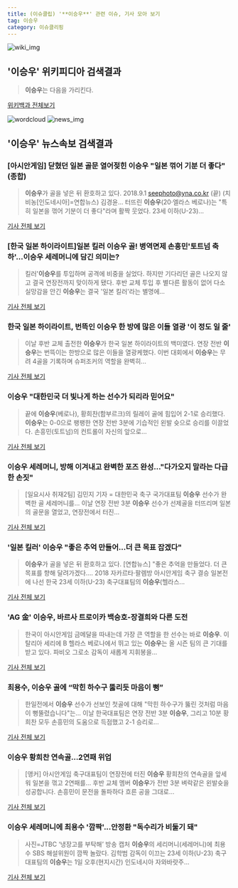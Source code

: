 ```yaml
---
title: (이슈클립) '**이승우**' 관련 이슈, 기사 모아 보기
tag: 이승우
category: 이슈클리핑
---
```

![wiki_img](https://user-images.githubusercontent.com/42597476/44503234-41136a80-a6d0-11e8-9071-6fc6418eafe4.png)
## **'**이승우**'** 위키피디아 검색결과
>**이승우**는 다음을 가리킨다.

<a href="https://ko.wikipedia.org/wiki/이승우" target="_blank">위키백과 전체보기</a>

![wordcloud](https://s3.ap-northeast-2.amazonaws.com/lyrics101-wordcloud/2018-09-02-1535835477.png)
![news_img](https://user-images.githubusercontent.com/42597476/44507050-1206f400-a6e4-11e8-8d98-7ffbfebb353f.png)
## **'**이승우**'** 뉴스속보 검색결과
### [아시안게임] 닫혔던 일본 골문 열어젖힌 **이승우** "일본 꺾어 기분 더 좋다"(종합)

>**이승우**가 골을 넣은 뒤 환호하고 있다. 2018.9.1 seephoto@yna.co.kr (끝) (치비농[인도네시아]=연합뉴스) 김경윤... 터뜨린 **이승우**(20·엘라스 베로나)는 "특히 일본을 꺾어 기분이 더 좋다"라며 활짝 웃었다. 23세 이하(U-23)...

<a href="http://app.yonhapnews.co.kr/YNA/Basic/SNS/r.aspx?c=AKR20180901063451007&did=1195m" target="_blank">기사 전체 보기</a>

### [한국 일본 하이라이트]일본 킬러 **이승우** 골! 병역면제 손흥민'토트넘 축하'…**이승우** 세레머니에 담긴 의미는?

>킬러'**이승우**를 투입하며 공격에 비중을 실었다. 하지만 기다리던 골은 나오지 않고 결국 연장전까지 맞이하게 됐다. 후반 교체 투입 후 별다른 활동이 없어 다소 실망감을 안긴 **이승우**는 결국 '일본 킬러'라는 별명에...

<a href="http://leaders.asiae.co.kr/news/articleView.html?idxno=73647" target="_blank">기사 전체 보기</a>

### 한국 일본 하이라이트, 번뜩인 **이승우** 한 방에 많은 이들 열광 '이 정도 일 줄'

>이날 후반 교체 출전한 **이승우**가 한국 일본 하이라이트의 백미였다. 연장 전반 **이승우**는 번뜩이는 한방으로 많은 이들을 열광케했다. 이번 대회에서 **이승우**는 무려 4골을 기록하며 슈퍼조커의 역할을 완벽히...

<a href="http://www.lawissue.co.kr/view.php?ud=2018090205201034136a28b45db0_12" target="_blank">기사 전체 보기</a>

### **이승우** "대한민국 더 빛나게 하는 선수가 되리라 믿어요"

>끝에 **이승우**(베로나), 황희찬(함부르크)의 릴레이 골에 힘입어 2-1로 승리했다. **이승우**는 0-0으로 팽팽한 연장 전반 3분에 기습적인 왼발 슛으로 승리를 이끌었다. 손흥민(토트넘)의 컨트롤이 자신의 앞으로...

<a href="http://www.newsis.com/view/?id=NISX20180902_0000406716&cID=10503&pID=10500" target="_blank">기사 전체 보기</a>

### **이승우** 세레머니, 방해 이겨내고 완벽한 포즈 완성…"다가오지 말라는 다급한 손짓"

>[일요시사 취재2팀]  김민지 기자 = 대한민국 축구 국가대표팀 **이승우** 선수가 완벽한 골 세레머니를... 이날 연장 전반 3분 **이승우** 선수가 선제골을 터뜨리며 일본의 골문을 열었고, 연장전에서 터진...

<a href="http://www.ilyosisa.co.kr/news/articleView.html?idxno=151435" target="_blank">기사 전체 보기</a>

### '일본 킬러' **이승우** "좋은 추억 만들어...더 큰 목표 잡겠다"

>**이승우**가 골을 넣은 뒤 환호하고 있다. [연합뉴스] "좋은 추억을 만들었다. 더 큰 목표를 향해 달려가겠다.... 2018 자카르타·팔렘방 아시안게임 축구 결승 일본전에 나선 한국 23세 이하(U-23) 축구대표팀의 **이승우**(헬라스...

<a href="http://news.joins.com/article/olink/22525871" target="_blank">기사 전체 보기</a>

### 'AG 金' **이승우**, 바르사 트로이카 백승호-장결희와 다른 도전

>한국이 아시안게임 금메달을 따내는데 가장 큰 역할을 한 선수는 바로 **이승우**. 이탈리아 세리에 B 헬라스 베로나에서 뛰고 있는 **이승우**는 올 시즌 팀의 큰 기대를 받고 있다. 파비오 그로소 감독이 새롭게 지휘봉을...

<a href="http://www.osen.co.kr/article/G1110980282" target="_blank">기사 전체 보기</a>

### 최용수, **이승우** 골에 “막힌 하수구 뚫리듯 마음이 뻥”

>한일전에서 **이승우** 선수가 선보인 첫골에 대해 "막힌 하수구가 뚫린 것처럼 마음이 뻥뚤렸습니다"는... 이날 한국대표팀은 연장 전반 3분 **이승우**, 그리고 10분 황희찬 모두 손흥민의 도움으로 득점했고 2-1 승리로...

<a href="http://www.newsen.com/news_view.php?uid=201809020357390632" target="_blank">기사 전체 보기</a>

### **이승우** 황희찬 연속골...2연패 위업

>[앵커] 아시안게임 축구대표팀이 연장전에 터진 **이승우** 황희찬의 연속골을 앞세워 일본을 꺾고 2연패를... 후반 교체 멤버 **이승우**가 전반 3분 벼락같은 왼발슛을 성공합니다. 손흥민이 문전을 돌파하다 흐른 공을 그대로...

<a href="http://www.ytn.co.kr/_ln/0107_201809020356592826" target="_blank">기사 전체 보기</a>

### **이승우** 세레머니에 최용수 '깜짝'...안정환 "독수리가 비둘기 돼"

>사진=JTBC ‘냉장고를 부탁해’ 방송 캡처 **이승우**의 세리머니(세레머니)에 최용수 SBS 해설위원이 깜짝 놀랐다. 김학범 감독이 이끄는 23세 이하(U-23) 축구대표팀의 **이승우**는 1일 오후(현지시간) 인도네시아 자와바랏주...

<a href="http://starin.edaily.co.kr/news/newspath.asp?newsid=01190646619336184" target="_blank">기사 전체 보기</a>


